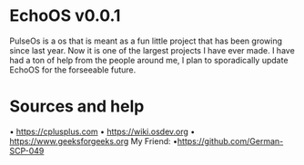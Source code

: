 # EchoOS v0.0.1
PulseOs is a os that is meant as a fun little project that has been growing since last year. Now it is one of the largest projects I have ever made. I have had a ton of help from the people around me, I plan to sporadically update EchoOS for the forseeable future.

# Sources and help
• https://cplusplus.com
• https://wiki.osdev.org
• https://www.geeksforgeeks.org
My Friend:
•https://github.com/German-SCP-049



